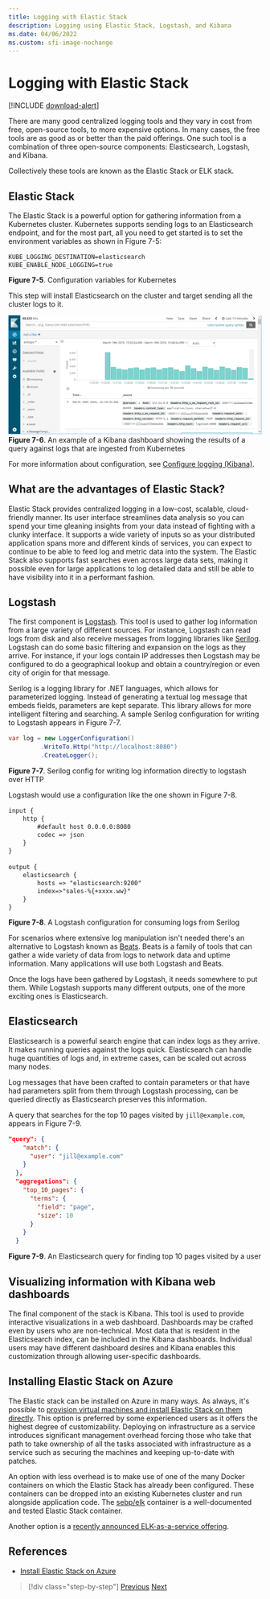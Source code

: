 ```yaml
---
title: Logging with Elastic Stack
description: Logging using Elastic Stack, Logstash, and Kibana
ms.date: 04/06/2022
ms.custom: sfi-image-nochange
---
```


# Logging with Elastic Stack

[!INCLUDE [download-alert](includes/download-alert.md)]

There are many good centralized logging tools and they vary in cost from free, open-source tools, to more expensive options. In many cases, the free tools are as good as or better than the paid offerings. One such tool is a combination of three open-source components: Elasticsearch, Logstash, and Kibana.

Collectively these tools are known as the Elastic Stack or ELK stack.

## Elastic Stack

The Elastic Stack is a powerful option for gathering information from a Kubernetes cluster. Kubernetes supports sending logs to an Elasticsearch endpoint, and for the most part, all you need to get started is to set the environment variables as shown in Figure 7-5:

```kubernetes
KUBE_LOGGING_DESTINATION=elasticsearch
KUBE_ENABLE_NODE_LOGGING=true
```

**Figure 7-5**. Configuration variables for Kubernetes

This step will install Elasticsearch on the cluster and target sending all the cluster logs to it.

![An example of a Kibana dashboard showing the results of a query against logs ingested from Kubernetes](./media/kibana-dashboard.png)
**Figure 7-6**. An example of a Kibana dashboard showing the results of a query against logs that are ingested from Kubernetes

For more information about configuration, see [Configure logging (Kibana)](https://www.elastic.co/guide/en/kibana/current/logging-configuration.html).

## What are the advantages of Elastic Stack?

Elastic Stack provides centralized logging in a low-cost, scalable, cloud-friendly manner. Its user interface streamlines data analysis so you can spend your time gleaning insights from your data instead of fighting with a clunky interface. It supports a wide variety of inputs so as your distributed application spans more and different kinds of services, you can expect to continue to be able to feed log and metric data into the system. The Elastic Stack also supports fast searches even across large data sets, making it possible even for large applications to log detailed data and still be able to have visibility into it in a performant fashion.

## Logstash

The first component is [Logstash](https://www.elastic.co/products/logstash). This tool is used to gather log information from a large variety of different sources. For instance, Logstash can read logs from disk and also receive messages from logging libraries like [Serilog](https://serilog.net/). Logstash can do some basic filtering and expansion on the logs as they arrive. For instance, if your logs contain IP addresses then Logstash may be configured to do a geographical lookup and obtain a country/region or even city of origin for that message.

Serilog is a logging library for .NET languages, which allows for parameterized logging. Instead of generating a textual log message that embeds fields, parameters are kept separate. This library allows for more intelligent filtering and searching. A sample Serilog configuration for writing to Logstash appears in Figure 7-7.

```csharp
var log = new LoggerConfiguration()
         .WriteTo.Http("http://localhost:8080")
         .CreateLogger();
```

**Figure 7-7**. Serilog config for writing log information directly to logstash over HTTP

Logstash would use a configuration like the one shown in Figure 7-8.

```
input {
    http {
        #default host 0.0.0.0:8080
        codec => json
    }
}

output {
    elasticsearch {
        hosts => "elasticsearch:9200"
        index=>"sales-%{+xxxx.ww}"
    }
}
```

**Figure 7-8**. A Logstash configuration for consuming logs from Serilog

For scenarios where extensive log manipulation isn't needed there's an alternative to Logstash known as [Beats](https://www.elastic.co/products/beats). Beats is a family of tools that can gather a wide variety of data from logs to network data and uptime information. Many applications will use both Logstash and Beats.

Once the logs have been gathered by Logstash, it needs somewhere to put them. While Logstash supports many different outputs, one of the more exciting ones is Elasticsearch.

## Elasticsearch

Elasticsearch is a powerful search engine that can index logs as they arrive. It makes running queries against the logs quick. Elasticsearch can handle huge quantities of logs and, in extreme cases, can be scaled out across many nodes.

Log messages that have been crafted to contain parameters or that have had parameters split from them through Logstash processing, can be queried directly as Elasticsearch preserves this information.

A query that searches for the top 10 pages visited by `jill@example.com`, appears in Figure 7-9.

```json
"query": {
    "match": {
      "user": "jill@example.com"
    }
  },
  "aggregations": {
    "top_10_pages": {
      "terms": {
        "field": "page",
        "size": 10
      }
    }
  }
```

**Figure 7-9**. An Elasticsearch query for finding top 10 pages visited by a user

## Visualizing information with Kibana web dashboards

The final component of the stack is Kibana. This tool is used to provide interactive visualizations in a web dashboard. Dashboards may be crafted even by users who are non-technical. Most data that is resident in the Elasticsearch index, can be included in the Kibana dashboards. Individual users may have different dashboard desires and Kibana enables this customization through allowing user-specific dashboards.

## Installing Elastic Stack on Azure

The Elastic stack can be installed on Azure in many ways. As always, it's possible to [provision virtual machines and install Elastic Stack on them directly](/azure/virtual-machines/linux/tutorial-elasticsearch). This option is preferred by some experienced users as it offers the highest degree of customizability. Deploying on infrastructure as a service introduces significant management overhead forcing those who take that path to take ownership of all the tasks associated with infrastructure as a service such as securing the machines and keeping up-to-date with patches.

An option with less overhead is to make use of one of the many Docker containers on which the Elastic Stack has already been configured. These containers can be dropped into an existing Kubernetes cluster and run alongside application code. The [sebp/elk](https://elk-docker.readthedocs.io/) container is a well-documented and tested Elastic Stack container.

Another option is a [recently announced ELK-as-a-service offering](https://devops.com/logz-io-unveils-azure-open-source-elk-monitoring-solution/).

## References

- [Install Elastic Stack on Azure](/azure/virtual-machines/linux/tutorial-elasticsearch)

>[!div class="step-by-step"]
>[Previous](observability-patterns.md)
>[Next](monitoring-azure-kubernetes.md)
